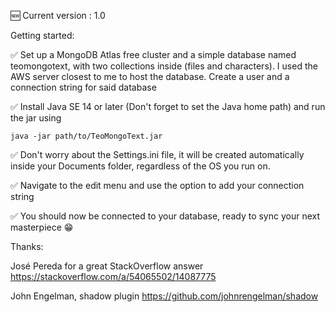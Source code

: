 🆕  Current version : 1.0

Getting started:

✅  Set up a MongoDB Atlas free cluster and a simple database named teomongotext, with two collections inside (files and characters). I used the AWS server closest to me to host the database. Create a user and a connection string for said database

✅  Install Java SE 14 or later (Don't forget to set the Java home path) and run the jar using

```
java -jar path/to/TeoMongoText.jar
```

✅  Don't worry about the Settings.ini file, it will be created automatically inside your Documents folder, regardless of the OS you run on.

✅ Navigate to the edit menu and use the option to add your connection string

✅ You should now be connected to your database, ready to sync your next masterpiece 😁



Thanks:

José Pereda for a great StackOverflow answer
https://stackoverflow.com/a/54065502/14087775

John Engelman, shadow plugin
https://github.com/johnrengelman/shadow
